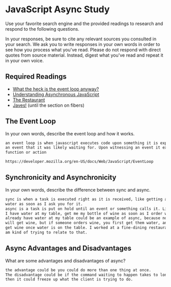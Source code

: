 # JavaScript Async Study

Use your favorite search engine and the provided readings to research and
respond to the following questions.

In your responses, be sure to cite any relevant sources you consulted in your
search. We ask you to write responses in your own words in order to see how you
process what you've read. Please do not respond with direct quotes from source
material. Instead, digest what you've read and repeat it in your own voice.

## Required Readings

-   [What the heck is the event loop anyway?](https://www.youtube.com/watch?v=8aGhZQkoFbQ)
-   [Understanding Asynchronous JavaScript](https://www.youtube.com/watch?v=vMfg0xGjcOI)
-   [The Restaurant](https://www.codeschool.com/blog/2014/10/30/understanding-node-js/)
-   [Javes!](https://www.discovermeteor.com/blog/understanding-sync-async-javascript-node/) (until the section on fibers)

## The Event Loop

In your own words, describe the event loop and how it works.

```md
an event loop is when javascript executes code upon something it is expecting or
an event that it was likely waiting for. Upon witnessing an event it executes some
function or action

https://developer.mozilla.org/en-US/docs/Web/JavaScript/EventLoop
```

## Synchronicity and Asynchronicity

In your own words, describe the difference between sync and async.

```md
sync is when a task is executed right as it is received, like getting a glass of
water as soon as I ask you for it.
async is a task is put on hold until an event or something calls it. Like say,
I have water at my table, get me my bottle of wine as soon as I order wine and
already have water at my table could be an example of async, because not everyone
will get wine, but if someone orders wine, you first get them water, and then
get wine once water is on the table. I worked at a fine-dining restaurant so, I
am kind of trying to relate to that.
```

## Async Advantages and Disadvantages

What are some advantages and disadvantages of async?

```md
the advantage could be you could do more than one thing at once.
The disadvantage could be if the command waiting to happen takes to long,
then it could freeze up what the client is trying to do.
```
